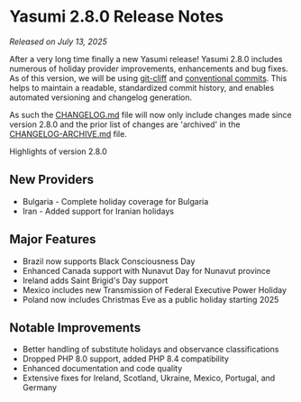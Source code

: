 # Yasumi 2.8.0 Release Notes

_Released on July 13, 2025_

After a very long time finally a new Yasumi release! Yasumi 2.8.0 includes numerous of holiday provider improvements, enhancements and bug fixes. As of this version, we will be using [git-cliff](https://git-cliff.org/) and [conventional commits](https://www.conventionalcommits.org/en/v1.0.0/). This helps to maintain a readable, standardized commit history, and enables automated versioning and changelog generation.

As such the [CHANGELOG.md](https://github.com/azuyalabs/yasumi/blob/develop/CHANGELOG.md) file will now only include changes made since version 2.8.0 and the prior list of changes are &#039;archived&#039; in the [CHANGELOG-ARCHIVE.md](https://github.com/azuyalabs/yasumi/blob/develop/CHANGELOG-ARCHIVE.md) file.

Highlights of version 2.8.0

## New Providers

- Bulgaria - Complete holiday coverage for Bulgaria
- Iran - Added support for Iranian holidays

## Major Features

- Brazil now supports Black Consciousness Day
- Enhanced Canada support with Nunavut Day for Nunavut province
- Ireland adds Saint Brigid&#039;s Day support
- Mexico includes new Transmission of Federal Executive Power Holiday
- Poland now includes Christmas Eve as a public holiday starting 2025

## Notable Improvements

- Better handling of substitute holidays and observance classifications
- Dropped PHP 8.0 support, added PHP 8.4 compatibility
- Enhanced documentation and code quality
- Extensive fixes for Ireland, Scotland, Ukraine, Mexico, Portugal, and Germany
